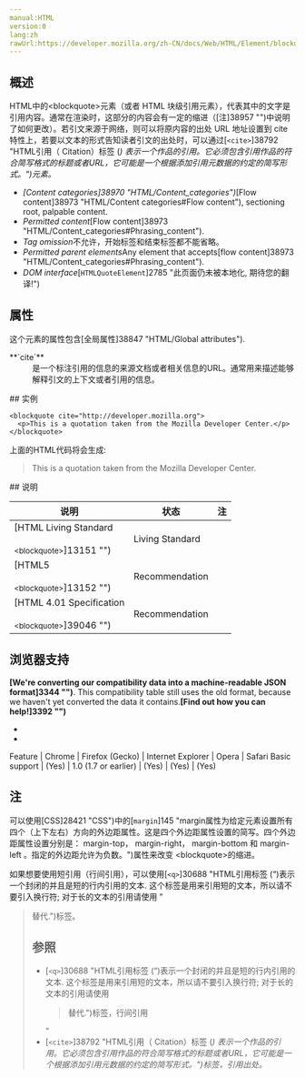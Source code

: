 ```yaml
---
manual:HTML
version:0
lang:zh
rawUrl:https://developer.mozilla.org/zh-CN/docs/Web/HTML/Element/blockquote#Notes
---
```





## 概述<a name="概述"></a>


HTML中的&lt;blockquote&gt;元素（或者 HTML 块级引用元素），代表其中的文字是引用内容。通常在渲染时，这部分的内容会有一定的缩进（[注]38957 "")中说明了如何更改）。若引文来源于网络，则可以将原内容的出处 URL 地址设置到 cite 特性上，若要以文本的形式告知读者引文的出处时，可以通过[`<cite>`]38792 "HTML引用（ Citation）标签 (<cite>) 表示一个作品的引用。它必须包含引用作品的符合简写格式的标题或者URL，它可能是一个根据添加引用元数据的约定的简写形式。")元素。


* <dfn>[Content categories]38970 "HTML/Content_categories")</dfn>[Flow content]38973 "HTML/Content categories#Flow content"), sectioning root, palpable content.
* <dfn>Permitted content</dfn>[Flow content]38973 "HTML/Content_categories#Phrasing_content").
* <dfn>Tag omission</dfn>不允许，开始标签和结束标签都不能省略。
* <dfn>Permitted parent elements</dfn>Any element that accepts[flow content]38973 "HTML/Content_categories#Phrasing_content").
* <dfn>DOM interface</dfn>[`HTMLQuoteElement`]2785 "此页面仍未被本地化, 期待您的翻译!")

## 属性<a name="属性"></a>


这个元素的属性包含[全局属性]38847 "HTML/Global attributes").

<dl><dt id=''>**`cite`**</dt><dd>是一个标注引用的信息的来源文档或者相关信息的URL。通常用来描述能够解释引文的上下文或者引用的信息。</dd></dl>
## 实例<a name="实例"></a>

```
<blockquote cite="http://developer.mozilla.org">
  <p>This is a quotation taken from the Mozilla Developer Center.</p>
</blockquote>
```


上面的HTML代码将会生成:

<blockquote>

This is a quotation taken from the Mozilla Developer Center.

</blockquote>
## 说明<a name="Specifications"></a>

说明 | 状态 | 注 
 ---  |  ---  |  ---  | 
[HTML Living Standard<br></br><small>&lt;blockquote&gt;</small>]13151 "") | Living Standard |  
[HTML5<br></br><small>&lt;blockquote&gt;</small>]13152 "") | Recommendation |  
[HTML 4.01 Specification<br></br><small>&lt;blockquote&gt;</small>]39046 "") | Recommendation |  


## 浏览器支持<a name="浏览器支持"></a>


**[We&#39;re converting our compatibility data into a machine-readable JSON format]3344 "")**. This compatibility table still uses the old format, because we haven&#39;t yet converted the data it contains.**[Find out how you can help!]3392 "")**


* 
* 

Feature | Chrome | Firefox (Gecko) | Internet Explorer | Opera | Safari 
Basic support | (Yes) | 1.0 (1.7 or earlier) | (Yes) | (Yes) | (Yes) 




## 注<a name="注"></a>


可以使用[CSS]28421 "CSS")中的[`margin`]145 "margin属性为给定元素设置所有四个（上下左右）方向的外边距属性。这是四个外边距属性设置的简写。四个外边距属性设置分别是： margin-top， margin-right， margin-bottom 和 margin-left 。指定的外边距允许为负数。")属性来改变 &lt;blockquote&gt;的缩进。



如果想要使用短引用（行间引用），可以使用[`<q>`]30688 "HTML引用标签 (<q>)表示一个封闭的并且是短的行内引用的文本. 这个标签是用来引用短的文本，所以请不要引入换行符; 对于长的文本的引用请使用 <blockquote> 替代.")标签。


## 参照<a name="参照"></a>

* [`<q>`]30688 "HTML引用标签 (<q>)表示一个封闭的并且是短的行内引用的文本. 这个标签是用来引用短的文本，所以请不要引入换行符; 对于长的文本的引用请使用 <blockquote> 替代.")标签，行间引用
* [`<cite>`]38792 "HTML引用（ Citation）标签 (<cite>) 表示一个作品的引用。它必须包含引用作品的符合简写格式的标题或者URL，它可能是一个根据添加引用元数据的约定的简写形式。")标签，引用出处。



